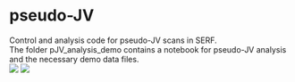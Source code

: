 # pseudo-JV
Control and analysis code for pseudo-JV scans in SERF.\
The folder pJV_analysis_demo contains a notebook for pseudo-JV analysis and the necessary demo data files.\
![](pJV_analysis_dem0/PseudoJV.png)
![](pJV_analysis_dem0/SunsVoc.png)
